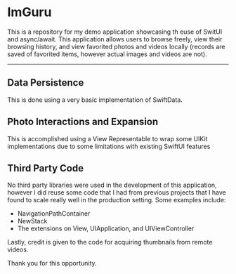 
# ImGuru

This is a repository for my demo application showcasing th euse of SwitUI and async/await. This application allows users to browse freely, view their browsing history, and view favorited photos and videos locally (records are saved of favorited items, however actual images and videos are not).



---

## Data Persistence 

This is done using a very basic implementation of SwiftData.

## Photo Interactions and Expansion

This is accomplished using a View Representable to wrap some UIKit implementations due to some limitations with existing SwiftUI features

## Third Party Code

No third party libraries were used in the development of this application, however I did reuse some code that I had from previous projects that I have found to scale really well in the production setting. Some examples include:
- NavigationPathContainer
- NewStack
- The extensions on View, UIApplication, and UIViewController

Lastly, credit is given to the code for acquiring thumbnails from remote videos.

Thank you for this opportunity.
